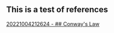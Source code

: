 ## This is a test of references
[20221004212624 - ## Conway's Law](https://github.com/sbecerek/me/tree/master/zet/20221004212624)
